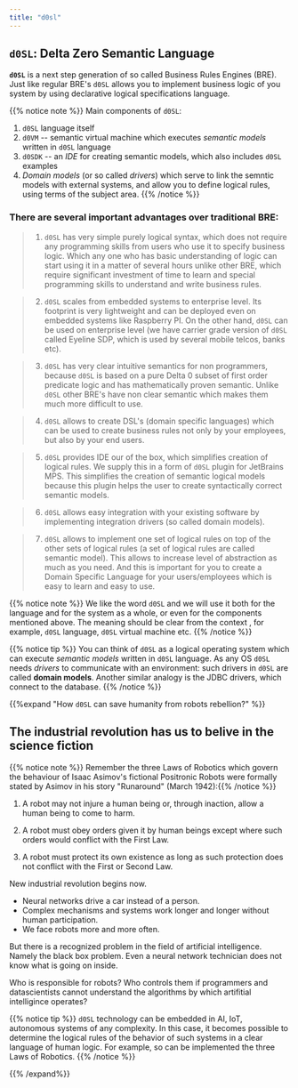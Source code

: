 ```yaml
---
title: "d0sl"
---
```


## `d0SL`: Delta Zero Semantic Language

**`d0SL`** is a next step generation of so called Business Rules Engines (BRE). Just like regular BRE's `d0SL` allows you to implement business logic of you system by using declarative logical specifications language. 

{{% notice note %}}
Main components of `d0SL`:

1. `d0SL` language itself
2. `d0VM` -- semantic virtual machine which executes _semantic models_ written in `d0SL` language
3. `d0SDK`  -- an _IDE_ for creating semantic models, which also includes `d0SL` examples
4. _Domain models_ (or so called _drivers_) which serve to link the semntic models with external systems, and allow you to define logical rules, using terms of the subject area.
{{% /notice %}}



### There are several important advantages over traditional BRE:

> 1. `d0SL` has very simple purely logical syntax, which does not require any programming skills from users who use it to specify business logic. Which any one who has basic understanding of logic can start using it in a matter of several hours unlike other BRE, which require significant investment of time to learn and special programming skills to understand and write business rules.

> 2. `d0SL` scales from embedded systems to enterprise level. Its footprint is very lightweight and can be deployed even on embedded systems like Raspberry PI. On the other hand, `d0SL` can be used on enterprise level (we have carrier grade version of `d0SL` called Eyeline SDP, which is used by several mobile telcos, banks etc).

> 3. `d0SL` has very clear intuitive semantics for non programmers, because `d0SL` is based on a pure Delta 0 subset of first order predicate logic and has mathematically proven semantic. Unlike `d0SL` other BRE's have non clear semantic which makes them much more difficult to use.

> 4. `d0SL` allows to create DSL's (domain specific languages) which can be used to create business rules not only by your employees, but also by your end users.  

> 5. `d0SL` provides IDE our of the box, which simplifies creation of logical rules. We supply this in a form of `d0SL` plugin for JetBrains MPS. This simplifies the creation of semantic logical models because this plugin helps the user to create syntactically correct semantic models.

> 6. `d0SL` allows easy integration with your existing software by implementing integration drivers (so called domain models).

> 7. `d0SL` allows to implement one set of logical rules on top of the other sets of logical rules (a set of logical rules are called semantic model). This allows to increase level of abstraction as much as you need. And this is important for you to create a Domain Specific Language for your users/employees which is easy to learn and easy to use.



{{% notice note %}}
We like the word `d0SL` and we will use it both for the language and for the system as a whole, or even for the components mentioned above. The meaning should be clear from the context , for example, `d0SL` language, `d0SL` virtual machine etc.
{{% /notice %}}

{{% notice tip %}}
You can think of `d0SL` as a logical operating system which can execute _semantic models_ written in `d0SL` language. As any OS `d0SL` needs _drivers_ to communicate with an environment: such drivers in `d0SL` are called **domain models**. Another similar analogy is the JDBC drivers, which connect to the database.
{{% /notice %}}

{{%expand "How `d0SL` can save humanity from robots rebellion?" %}}
## The industrial revolution has us to belive in the science fiction

{{% notice note %}}
Remember the three Laws of Robotics which govern the behaviour of Isaac Asimov's fictional Positronic Robots were formally stated by Asimov in his story "Runaround" (March 1942):{{% /notice %}}

1. A robot may not injure a human being or, through inaction, allow a human being to come to harm.

2. A robot must obey orders given it by human beings except where such orders would conflict with the First Law.

3. A robot must protect its own existence as long as such protection does not conflict with the First or Second Law.

New industrial revolution begins now. 

- Neural networks drive a car instead of a person. 
- Complex mechanisms and systems work longer and longer without human participation.
- We face robots more and more often.

But there is a recognized problem in the field of artificial intelligence. Namely the black box problem. Even a neural network technician does not know what is going on inside.

Who is responsible for robots? Who controls them if programmers and datasсientists cannot understand the algorithms by which artifitial intelligince operates?

{{% notice tip %}}
`d0SL` technology can be embedded in AI, IoT, autonomous systems of any complexity. In this case, it becomes possible to determine the logical rules of the behavior of such systems in a clear language of human logic. For example, so can be implemented the three Laws of Robotics.
{{% /notice %}}

{{% /expand%}}